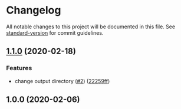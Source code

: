 # Changelog

All notable changes to this project will be documented in this file. See [standard-version](https://github.com/conventional-changelog/standard-version) for commit guidelines.

## [1.1.0](https://github.com/inabagumi/next-images/compare/v1.0.0...v1.1.0) (2020-02-18)


### Features

* change output directory ([#2](https://github.com/inabagumi/next-images/issues/2)) ([22259ff](https://github.com/inabagumi/next-images/commit/22259ff6a3cbbac7ca1137f39d087faa4b609dfc))

## 1.0.0 (2020-02-06)
